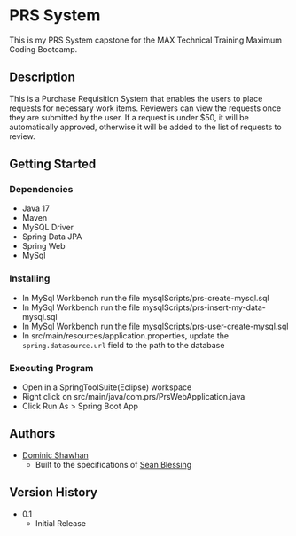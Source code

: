 # PRS System  

This is my PRS System capstone for the MAX Technical Training Maximum Coding Bootcamp.  

## Description  
This is a Purchase Requisition System that enables the users to place requests for necessary work items. Reviewers can view the requests once they are submitted by the user. If a request is under $50, it will be automatically approved, otherwise it will be added to the list of requests to review.

## Getting Started  
### Dependencies  
- Java 17
- Maven
- MySQL Driver
- Spring Data JPA
- Spring Web
- MySql

### Installing
- In MySql Workbench run the file mysqlScripts/prs-create-mysql.sql
- In MySql Workbench run the file mysqlScripts/prs-insert-my-data-mysql.sql
- In MySql Workbench run the file mysqlScripts/prs-user-create-mysql.sql
- In src/main/resources/application.properties, update the `spring.datasource.url` field to the path to the database

### Executing Program
- Open in a SpringToolSuite(Eclipse) workspace
- Right click on src/main/java/com.prs/PrsWebApplication.java
- Click Run As > Spring Boot App

## Authors
- [Dominic Shawhan](https://github.com/DomShawhan)
    - Built to the specifications of [Sean Blessing](https://github.com/sean-blessing)  

## Version History
* 0.1
    * Initial Release